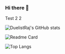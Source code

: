 ### Hi there 👋

<!--
**DuelistRaj/DuelistRaj** is a ✨ _special_ ✨ repository because its `README.md` (this file) appears on your GitHub profile.

Here are some ideas to get you started:

- 🔭 I’m currently working on ...
- 🌱 I’m currently learning ...
- 👯 I’m looking to collaborate on ...
- 🤔 I’m looking for help with ...
- 💬 Ask me about ...
- 📫 How to reach me: ...
- 😄 Pronouns: ...
- ⚡ Fun fact: ...
-->

Test 2 2


![DuelistRaj's GitHub stats](https://github-readme-stats.vercel.app/api?username=duelistraj&show_icons=true&theme=radical)

![Readme Card](https://github-readme-stats.vercel.app/api/pin/?username=duelistraj&repo=yami-website)

![Top Langs](https://github-readme-stats.vercel.app/api/top-langs/?username=duelistraj&layout=compact)
